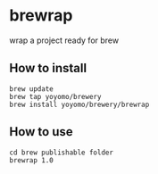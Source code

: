 # brewrap
wrap a project ready for brew

## How to install
`brew update`\
`brew tap yoyomo/brewery`\
`brew install yoyomo/brewery/brewrap`

## How to use
`cd brew publishable folder`\
`brewrap 1.0`